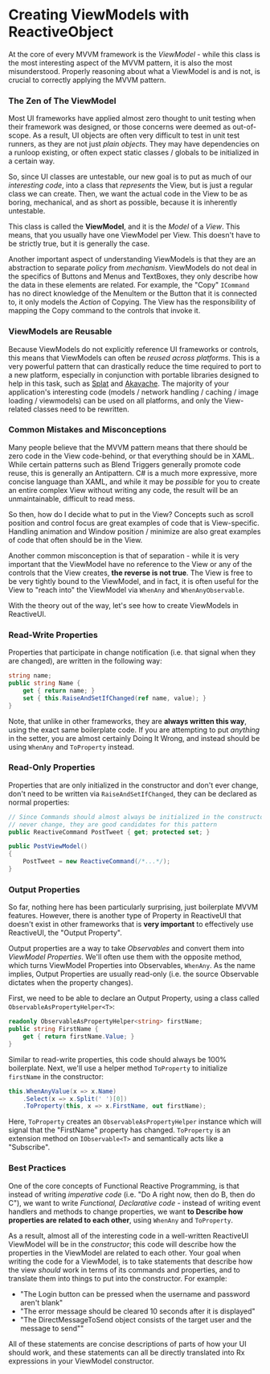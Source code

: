# Creating ViewModels with ReactiveObject

At the core of every MVVM framework is the *ViewModel* - while this class is
the most interesting aspect of the MVVM pattern, it is also the most
misunderstood. Properly reasoning about what a ViewModel is and is not, is
crucial to correctly applying the MVVM pattern.

### The Zen of The ViewModel

Most UI frameworks have applied almost zero thought to unit testing when their
framework was designed, or those concerns were deemed as out-of-scope. As a
result, UI objects are often very difficult to test in unit test runners, as
they are not just *plain objects*. They may have dependencies on a runloop
existing, or often expect static classes / globals to be initialized in a
certain way.

So, since UI classes are untestable, our new goal is to put as much of our
*interesting code*, into a class that *represents* the View, but is just a
regular class we can create. Then, we want the actual code in the View to be
as boring, mechanical, and as short as possible, because it is inherently
untestable.

This class is called the **ViewModel**, and it is the *Model* of a *View*.
This means, that you usually have one ViewModel per View. This doesn't have to
be strictly true, but it is generally the case. 

Another important aspect of understanding ViewModels is that they are an
abstraction to separate *policy* from *mechanism*. ViewModels do not deal in
the specifics of Buttons and Menus and TextBoxes, they only describe how the
data in these elements are related. For example, the "Copy" `ICommand` has no
direct knowledge of the MenuItem or the Button that it is connected to, it
only models the *Action* of Copying. The View has the responsibility of
mapping the Copy command to the controls that invoke it.

### ViewModels are Reusable

Because ViewModels do not explicitly reference UI frameworks or controls, this
means that ViewModels can often be *reused across platforms*. This is a very
powerful pattern that can drastically reduce the time required to port to a
new platform, especially in conjunction with portable libraries designed to
help in this task, such as [Splat](https://github.com/paulcbetts/splat) and
[Akavache](https://github.com/akavache/Akavache). The majority of your
application's interesting code (models / network handling / caching / image
loading / viewmodels) can be used on all platforms, and only the View-related
classes need to be rewritten.

### Common Mistakes and Misconceptions

Many people believe that the MVVM pattern means that there should be zero code
in the View code-behind, or that everything should be in XAML. While certain
patterns such as Blend Triggers generally promote code reuse, this is
generally an Antipattern. C# is a much more expressive, more concise language
than XAML, and while it may be *possible* for you to create an entire complex
View without writing any code, the result will be an unmaintainable, difficult
to read mess.

So then, how do I decide what to put in the View? Concepts such as scroll
position and control focus are great examples of code that is View-specific.
Handling animation and Window position / minimize are also great examples of
code that often should be in the View.

Another common misconception is that of separation - while it is very
important that the ViewModel have no reference to the View or any of the
controls that the View creates, **the reverse is not true**. The View is free
to be very tightly bound to the ViewModel, and in fact, it is often useful for
the View to "reach into" the ViewModel via `WhenAny` and `WhenAnyObservable`.

With the theory out of the way, let's see how to create ViewModels in
ReactiveUI.

### Read-Write Properties

Properties that participate in change notification (i.e. that signal when they
are changed), are written in the following way:

```cs
string name;
public string Name {
    get { return name; }
    set { this.RaiseAndSetIfChanged(ref name, value); }
}
```

Note, that unlike in other frameworks, they are **always written this way**,
using the exact same boilerplate code. If you are attempting to put *anything*
in the setter, you are almost certainly Doing It Wrong, and instead should be
using `WhenAny` and `ToProperty` instead.

### Read-Only Properties

Properties that are only initialized in the constructor and don't ever change,
don't need to be written via `RaiseAndSetIfChanged`, they can be declared as
normal properties:

```cs
// Since Commands should almost always be initialized in the constructor and
// never change, they are good candidates for this pattern
public ReactiveCommand PostTweet { get; protected set; }

public PostViewModel()
{
    PostTweet = new ReactiveCommand(/*...*/);
}
```

### Output Properties

So far, nothing here has been particularly surprising, just boilerplate
MVVM features. However, there is another type of Property in ReactiveUI that
doesn't exist in other frameworks that is **very important** to effectively
use ReactiveUI, the "Output Property".

Output properties are a way to take *Observables* and convert them into
*ViewModel Properties*. We'll often use them with the opposite method, which
turns ViewModel Properties into Observables, `WhenAny`. As the name implies,
Output Properties are usually read-only (i.e. the source Observable dictates
when the property changes).

First, we need to be able to declare an Output Property, using a class called
`ObservableAsPropertyHelper<T>`:

```cs
readonly ObservableAsPropertyHelper<string> firstName;
public string FirstName {
    get { return firstName.Value; }
}
```

Similar to read-write properties, this code should always be 100% boilerplate.
Next, we'll use a helper method `ToProperty` to initialize `firstName` in the
constructor:

```cs
this.WhenAnyValue(x => x.Name)
    .Select(x => x.Split(' ')[0])
    .ToProperty(this, x => x.FirstName, out firstName);
```

Here, `ToProperty` creates an `ObservableAsPropertyHelper` instance which will
signal that the "FirstName" property has changed. `ToProperty` is an extension
method on `IObservable<T>` and semantically acts like a "Subscribe".

### Best Practices

One of the core concepts of Functional Reactive Programming, is that instead
of writing *imperative code* (i.e. "Do A right now, then do B, then do C"), we
want to write *Functional, Declarative code* - instead of writing event
handlers and methods to change properties, we want **to Describe how properties
are related to each other**, using `WhenAny` and `ToProperty`.

As a result, almost all of the interesting code in a well-written ReactiveUI
ViewModel will be in the *constructor*; this code will describe how the
properties in the ViewModel are related to each other. Your goal when writing
the code for a ViewModel, is to take statements that describe how the view
*should* work in terms of its commands and properties, and to translate them
into things to put into the constructor. For example:

* "The Login button can be pressed when the username and password aren't blank"
* "The error message should be cleared 10 seconds after it is displayed"
* "The DirectMessageToSend object consists of the target user and the message
   to send""

All of these statements are concise descriptions of parts of how your UI
should work, and these statements can all be directly translated into Rx
expressions in your ViewModel constructor.
